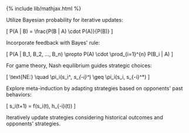 {% include lib/mathjax.html %}

Utilize Bayesian probability for iterative updates:

\[ P(A | B) = \frac{P(B | A) \cdot P(A)}{P(B)} \]

Incorporate feedback with Bayes' rule:

\[ P(A | B_1, B_2, ..., B_n) \propto P(A) \cdot \prod_{i=1}^{n} P(B_i | A) \]

For game theory, Nash equilibrium guides strategic choices:

\[ \text{NE:} \quad \pi_i(s_i^*, s_{-i}^*) \geq \pi_i(s_i, s_{-i}^*) \]

Explore meta-induction by adapting strategies based on opponents' past behaviors:

\[ s_i(t+1) = f(s_i(t), h_{-i}(t)) \]

Iteratively update strategies considering historical outcomes and opponents' strategies.
